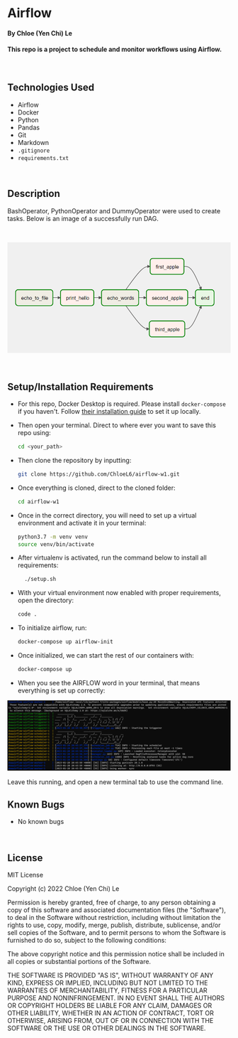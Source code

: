 # Airflow

#### By Chloe (Yen Chi) Le

#### This repo is a project to schedule and monitor workflows using Airflow. 

<br>

## Technologies Used

* Airflow
* Docker
* Python
* Pandas
* Git
* Markdown
* `.gitignore`
* `requirements.txt`
  
</br>

## Description

BashOperator, PythonOperator and DummyOperator were used to create tasks. Below is an image of a successfully run DAG.

<br>
<p align="center">
  <img src="/img/DAG.png" width="800"/> 
</p>
</br>

## Setup/Installation Requirements

* For this repo, Docker Desktop is required. Please install `docker-compose` if you haven't. Follow [their installation guide](https://airflow.apache.org/docs/apache-airflow/stable/start/docker.html) to set it up locally.

* Then open your terminal. Direct to where ever you want to save this repo using:
    ```bash
    cd <your_path>
    ```
* Then clone the repository by inputting: 
  ```bash
  git clone https://github.com/ChloeL6/airflow-w1.git
  ```
* Once everything is cloned, direct to the cloned folder:
  ```bash
  cd airflow-w1
  ```
* Once in the correct directory, you will need to set up a virtual environment and activate it in your terminal:
  ```bash
  python3.7 -m venv venv
  source venv/bin/activate
  ```
* After virtualenv is activated, run the command below to install all requirements:
  ```bash
    ./setup.sh
  ```
* With your virtual environment now enabled with proper requirements, open the directory:
  ```bash
  code .
  ```
* To initialize airflow, run:
  ```bash
  docker-compose up airflow-init
  ```
* Once initialized, we can start the rest of our containers with:
  ```bash
  docker-compose up
  ```
* When you see the AIRFLOW word in your terminal, that means everything is set up correctly:
  
<p align="center">
  <img src="/img/airflow_setup.png" width="800"/> 
</p>
Leave this running, and open a new terminal tab to use the command line.


## Known Bugs

* No known bugs

<br>

## License

MIT License

Copyright (c) 2022 Chloe (Yen Chi) Le

Permission is hereby granted, free of charge, to any person obtaining a copy of this software and associated documentation files (the "Software"), to deal in the Software without restriction, including without limitation the rights to use, copy, modify, merge, publish, distribute, sublicense, and/or sell copies of the Software, and to permit persons to whom the Software is furnished to do so, subject to the following conditions:

The above copyright notice and this permission notice shall be included in all copies or substantial portions of the Software.

THE SOFTWARE IS PROVIDED "AS IS", WITHOUT WARRANTY OF ANY KIND, EXPRESS OR IMPLIED, INCLUDING BUT NOT LIMITED TO THE WARRANTIES OF MERCHANTABILITY, FITNESS FOR A PARTICULAR PURPOSE AND NONINFRINGEMENT. IN NO EVENT SHALL THE AUTHORS OR COPYRIGHT HOLDERS BE LIABLE FOR ANY CLAIM, DAMAGES OR OTHER LIABILITY, WHETHER IN AN ACTION OF CONTRACT, TORT OR OTHERWISE, ARISING FROM, OUT OF OR IN CONNECTION WITH THE SOFTWARE OR THE USE OR OTHER DEALINGS IN THE SOFTWARE.

</br>

